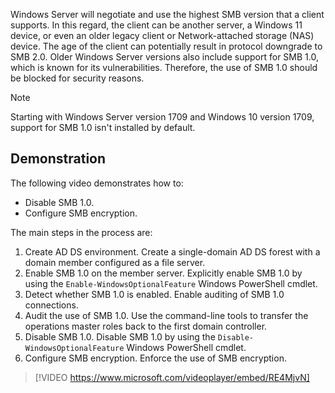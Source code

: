 Windows Server will negotiate and use the highest SMB version that a client supports. In this regard, the client can be another server, a Windows 11 device, or even an older legacy client or Network-attached storage (NAS) device. The age of the client can potentially result in protocol downgrade to SMB 2.0. Older Windows Server versions also include support for SMB 1.0, which is known for its vulnerabilities. Therefore, the use of SMB 1.0 should be blocked for security reasons.

> [!NOTE]
> Starting with Windows Server version 1709 and Windows 10 version 1709, support for SMB 1.0 isn't installed by default.

## Demonstration

The following video demonstrates how to:

- Disable SMB 1.0.
- Configure SMB encryption.

The main steps in the process are:

1. Create AD DS environment. Create a single-domain AD DS forest with a domain member configured as a file server.
1. Enable SMB 1.0 on the member server. Explicitly enable SMB 1.0 by using the ```Enable-WindowsOptionalFeature``` Windows PowerShell cmdlet.
1. Detect whether SMB 1.0 is enabled. Enable auditing of SMB 1.0 connections.
1. Audit the use of SMB 1.0. Use the command-line tools to transfer the operations master roles back to the first domain controller.
1. Disable SMB 1.0. Disable SMB 1.0 by using the ```Disable-WindowsOptionalFeature``` Windows PowerShell cmdlet.
1. Configure SMB encryption. Enforce the use of SMB encryption.

 >[!VIDEO https://www.microsoft.com/videoplayer/embed/RE4MjvN]
